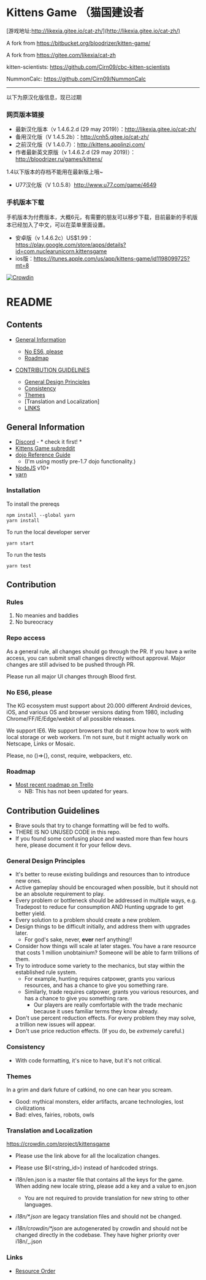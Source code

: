 # Kittens Game （猫国建设者

[游戏地址:http://likexia.gitee.io/cat-zh/](http://likexia.gitee.io/cat-zh/)

A fork from https://bitbucket.org/bloodrizer/kitten-game/

A fork from https://gitee.com/likexia/cat-zh


kitten-scientists: https://github.com/Cirn09/cbc-kitten-scientists

NummonCalc: https://github.com/Cirn09/NummonCalc

---

以下为原汉化版信息，现已过期

### 网页版本链接 ###
* 最新汉化版本（v 1.4.6.2.d (29 may 2019)）：http://likexia.gitee.io/cat-zh/
* 备用汉化版（V 1.4.5.2b）：http://cnh5.gitee.io/cat-zh/
* 之前汉化版（V 1.4.0.7）：http://kittens.applinzi.com/
* 作者最新英文原版（v 1.4.6.2.d (29 may 2019)）：http://bloodrizer.ru/games/kittens/

1.4以下版本的存档不能用在最新版上哦~
* U77汉化版（V 1.0.5.8）http://www.u77.com/game/4649

### 手机版本下载 ###
手机版本为付费版本，大概6元，有需要的朋友可以移步下载，目前最新的手机版本已经加入了中文，可以在菜单里面设置。
* 安卓版（v 1.4.6.2c）US$1.99：https://play.google.com/store/apps/details?id=com.nuclearunicorn.kittensgame
* ios版：https://itunes.apple.com/us/app/kittens-game/id1198099725?mt=8



[![Crowdin](https://badges.crowdin.net/kittensgame/localized.svg)](https://crowdin.com/project/kittensgame)

# README
## Contents
* [General Information](#general-information)
    * [No ES6, please](#no-es6-please)
    * [Roadmap](#roadmap)

* [CONTRIBUTION GUIDELINES](#contribution-guidelines)
    * [General Design Principles](#general-design-principles)
    * [Consistency](#consistency)
    * [Themes](#themes)
    * [Translation and Localization]
    * [LINKS](#links)

## General Information
* [Discord](https://discord.gg/Y8bTG3) - * check it first! *
* [Kittens Game subreddit](https://www.reddit.com/r/kittensgame)
* [dojo Reference Guide](https://dojotoolkit.org/reference-guide/1.7/dojo/index.html)
    * (I'm using mostly pre-1.7 dojo functionality.)
* [NodeJS](https://nodejs.org/) v10+
* [yarn](https://classic.yarnpkg.com/en/docs/install/#debian-stable )

### Installation

To install the prereqs
```
npm install --global yarn
yarn install
```

To run the local developer server
```
yarn start
```

To run the tests
```
yarn test
```

## Contribution

### Rules

1. No meanies and baddies
2. No bureocracy

### Repo access

As a general rule, all changes should go through the PR.
If you have a write access, you can submit small changes directly without approval. Major changes are still advised to be pushed through PR.

Please run all major UI changes through Blood first.

### No ES6, please
The KG ecosystem must support about 20.000 different Android devices, iOS, and various OS and browser versions dating from 1980, including Chrome/FF/IE/Edge/webkit of all possible releases.

We support IE6. We support browsers that do not know how to work with local storage or web workers. I'm not sure, but it might actually work on Netscape, Links or Mosaic.

Please, no ()=>{}, const, require, webpackers, etc.

### Roadmap
* [Most recent roadmap on Trello](https://trello.com/b/cecIwqp2/kittens-game-roadmap)
    * NB: This has not been updated for years.

## Contribution Guidelines
* Brave souls that try to change formatting will be fed to wolfs.
* THERE IS NO UNUSED CODE in this repo.
* If you found some confusing place and wasted more than few hours here, please document it for your fellow devs.

### General Design Principles
* It's better to reuse existing buildings and resources than to introduce new ones.
* Active gameplay should be encouraged when possible, but it should not be an absolute requirement to play.
* Every problem or bottleneck should be addressed in multiple ways,
e.g. Tradepost to reduce fur consumption AND Hunting upgrade to get better yield.
* Every solution to a problem should create a new problem.
* Design things to be difficult initially, and address them with upgrades later.
    * For god's sake, never, **ever** nerf anything!!
* Consider how things will scale at later stages. You have a rare resource that costs 1 million unobtainium?
Someone will be able to farm trillions of them.
* Try to introduce some variety to the mechanics, but stay within the established rule system.
    * For example, hunting requires catpower, grants you various resources, and has a chance to give you something rare.
    * Similarly, trade requires catpower, grants you various resources, and has a chance to give you something rare.
        * Our players are really comfortable with the trade mechanic because it uses familiar terms they know already.
* Don't use percent reduction effects. For every problem they may solve, a trillion new issues will appear.
* Don't use price reduction effects. (If you do, be *extremely* careful.)

### Consistency
* With code formatting, it's nice to have, but it's not critical.

### Themes
In a grim and dark future of catkind, no one can hear you scream.

* Good: mythical monsters, elder artifacts, arcane technologies, lost civilizations
* Bad: elves, fairies, robots, owls

### Translation and Localization

https://crowdin.com/project/kittensgame

* Please use the link above for all the localization changes.

* Please use $I(<string_id>) instead of hardcoded strings.
* i18n/en.json is a master file that contains all the keys for the game. When adding new locale string, please add a key and a value to en.json 
    * You are not required to provide translation for new string to other languages.
* _i18n/\*.json_ are legacy translation files and should not be changed.
* _i18n/crowdin/\*json_ are autogenerated by crowdin and should not be changed directly in the codebase. They have higher priority over i18n/_.json

### Links
* [Resource Order](./Resource-Order.md)
